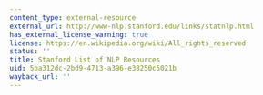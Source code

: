 ```yaml
---
content_type: external-resource
external_url: http://www-nlp.stanford.edu/links/statnlp.html
has_external_license_warning: true
license: https://en.wikipedia.org/wiki/All_rights_reserved
status: ''
title: Stanford List of NLP Resources
uid: 5ba312dc-2bd9-4713-a396-e38250c5021b
wayback_url: ''
---
```

